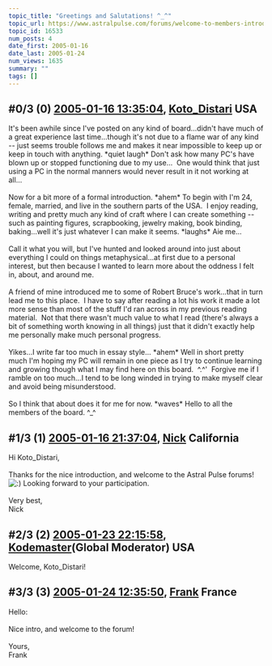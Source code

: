 ```yaml
---
topic_title: "Greetings and Salutations! ^_^"
topic_url: https://www.astralpulse.com/forums/welcome-to-members-introductions!/greetings-and-salutations%21-_
topic_id: 16533
num_posts: 4
date_first: 2005-01-16
date_last: 2005-01-24
num_views: 1635
summary: ""
tags: []
---
```


## \#0/3 (0) [2005-01-16 13:35:04](https://www.astralpulse.com/forums/index.php?msg=143283), [Koto_Distari](https://www.astralpulse.com/forums/profile/?u=8019) USA ##
<section>
It's been awhile since I've posted on any kind of board...didn't have much of a great experience last time...though it's not due to a flame war of any kind -- just seems trouble follows me and makes it near impossible to keep up or keep in touch with anything. *quiet laugh* Don't ask how many PC's have blown up or stopped functioning due to my use...  One would think that just using a PC in the normal manners would never result in it not working at all...
<br>
<br>
Now for a bit more of a formal introduction. *ahem* To begin with I'm 24, female, married, and live in the southern parts of the USA.  I enjoy reading, writing and pretty much any kind of craft where I can create something -- such as painting figures, scrapbooking, jewelry making, book binding, baking...well it's just whatever I can make it seems. *laughs* Aie me...
<br>
<br>
Call it what you will, but I've hunted and looked around into just about everything I could on things metaphysical...at first due to a personal interest, but then because I wanted to learn more about the oddness I felt in, about, and around me.
<br>
<br>
A friend of mine introduced me to some of Robert Bruce's work...that in turn lead me to this place.  I have to say after reading a lot his work it made a lot more sense than most of the stuff I'd ran across in my previous reading material.  Not that there wasn't much value to what I read (there's always a bit of something worth knowing in all things) just that it didn't exactly help me personally make much personal progress.
<br>
<br>
Yikes...I write far too much in essay style... *ahem* Well in short pretty much I'm hoping my PC will remain in one piece as I try to continue learning and growing though what I may find here on this board.  ^.^'  Forgive me if I ramble on too much...I tend to be long winded in trying to make myself clear and avoid being misunderstood.
<br>
<br>
So I think that about does it for me for now. *waves* Hello to all the members of the board. ^_^
</section>

## \#1/3 (1) [2005-01-16 21:37:04](https://www.astralpulse.com/forums/index.php?msg=143365), [Nick](https://www.astralpulse.com/forums/profile/?u=2080) California ##
<section>
Hi Koto_Distari,
<br>
<br>
Thanks for the nice introduction, and welcome to the Astral Pulse forums!
<img alt=":)" class="smiley" src="https://www.astralpulse.com/forums/Smileys/fugue/smiley.png" title="Smiley"/>
Looking forward to your participation.
<br>
<br>
Very best,
<br>
Nick
</section>

## \#2/3 (2) [2005-01-23 22:15:58](https://www.astralpulse.com/forums/index.php?msg=144513), [Kodemaster](https://www.astralpulse.com/forums/profile/?u=426)(Global Moderator) USA ##
<section>
Welcome, Koto_Distari!
</section>

## \#3/3 (3) [2005-01-24 12:35:50](https://www.astralpulse.com/forums/index.php?msg=144625), [Frank](https://www.astralpulse.com/forums/profile/?u=359) France ##
<section>
Hello:
<br>
<br>
Nice intro, and welcome to the forum!
<br>
<br>
Yours,
<br>
Frank
</section>